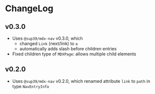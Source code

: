 # ChangeLog
## v0.3.0
- Uses `@sup39/mdx-nav` v0.3.0, which
  - changed `Link` (next/link) to `a`
  - automatically adds slash before children entries
- Fixed children type of `MDXPage`: allows multiple child elements

## v0.2.0
- Uses `@sup39/mdx-nav` v0.2.0, which renamed attribute `link` to `path` in type `NavEntryInfo`
